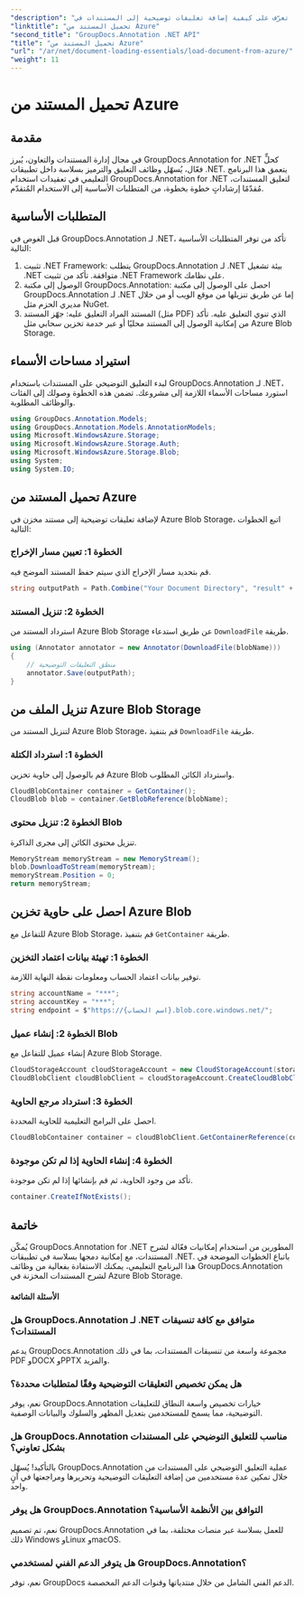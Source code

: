 ```yaml
---
"description": "تعرّف على كيفية إضافة تعليقات توضيحية إلى المستندات في .NET باستخدام GroupDocs.Annotation. دليل خطوة بخطوة للتكامل السلس مع Azure Blob Storage."
"linktitle": "تحميل المستند من Azure"
"second_title": "GroupDocs.Annotation .NET API"
"title": "تحميل المستند من Azure"
"url": "/ar/net/document-loading-essentials/load-document-from-azure/"
"weight": 11
---
```


# تحميل المستند من Azure

## مقدمة
في مجال إدارة المستندات والتعاون، يُبرز GroupDocs.Annotation for .NET كحلٍّ فعّال، يُسهّل وظائف التعليق والترميز بسلاسة داخل تطبيقات .NET. يتعمق هذا البرنامج التعليمي في تعقيدات استخدام GroupDocs.Annotation for .NET لتعليق المستندات، مُقدّمًا إرشاداتٍ خطوة بخطوة، من المتطلبات الأساسية إلى الاستخدام المُتقدّم.
## المتطلبات الأساسية
قبل الغوص في GroupDocs.Annotation لـ .NET، تأكد من توفر المتطلبات الأساسية التالية:
1. تثبيت .NET Framework: يتطلب GroupDocs.Annotation لـ .NET بيئة تشغيل .NET متوافقة. تأكد من تثبيت .NET Framework على نظامك.
2. الوصول إلى مكتبة GroupDocs.Annotation: احصل على الوصول إلى مكتبة GroupDocs.Annotation لـ .NET إما عن طريق تنزيلها من موقع الويب أو من خلال مديري الحزم مثل NuGet.
3. المستند المراد التعليق عليه: جهّز المستند (مثل PDF) الذي تنوي التعليق عليه. تأكد من إمكانية الوصول إلى المستند محليًا أو عبر خدمة تخزين سحابي مثل Azure Blob Storage.

## استيراد مساحات الأسماء
لبدء التعليق التوضيحي على المستندات باستخدام GroupDocs.Annotation لـ .NET، استورد مساحات الأسماء اللازمة إلى مشروعك. تضمن هذه الخطوة وصولك إلى الفئات والوظائف المطلوبة.
```csharp
using GroupDocs.Annotation.Models;
using GroupDocs.Annotation.Models.AnnotationModels;
using Microsoft.WindowsAzure.Storage;
using Microsoft.WindowsAzure.Storage.Auth;
using Microsoft.WindowsAzure.Storage.Blob;
using System;
using System.IO;
```

## تحميل المستند من Azure
لإضافة تعليقات توضيحية إلى مستند مخزن في Azure Blob Storage، اتبع الخطوات التالية:
### الخطوة 1: تعيين مسار الإخراج
قم بتحديد مسار الإخراج الذي سيتم حفظ المستند الموضح فيه.
```csharp
string outputPath = Path.Combine("Your Document Directory", "result" + Path.GetExtension("input.pdf"));
```
### الخطوة 2: تنزيل المستند
استرداد المستند من Azure Blob Storage عن طريق استدعاء `DownloadFile` طريقة.
```csharp
using (Annotator annotator = new Annotator(DownloadFile(blobName)))
{
    // منطق التعليقات التوضيحية
    annotator.Save(outputPath);
}
```
## تنزيل الملف من Azure Blob Storage
لتنزيل المستند من Azure Blob Storage، قم بتنفيذ `DownloadFile` طريقة.
### الخطوة 1: استرداد الكتلة
قم بالوصول إلى حاوية تخزين Azure Blob واسترداد الكائن المطلوب.
```csharp
CloudBlobContainer container = GetContainer();
CloudBlob blob = container.GetBlobReference(blobName);
```
### الخطوة 2: تنزيل محتوى Blob
تنزيل محتوى الكائن إلى مجرى الذاكرة.
```csharp
MemoryStream memoryStream = new MemoryStream();
blob.DownloadToStream(memoryStream);
memoryStream.Position = 0;
return memoryStream;
```
## احصل على حاوية تخزين Azure Blob
للتفاعل مع Azure Blob Storage، قم بتنفيذ `GetContainer` طريقة.
### الخطوة 1: تهيئة بيانات اعتماد التخزين
توفير بيانات اعتماد الحساب ومعلومات نقطة النهاية اللازمة.
```csharp
string accountName = "***";
string accountKey = "***";
string endpoint = $"https://{اسم الحساب}.blob.core.windows.net/";
```
### الخطوة 2: إنشاء عميل Blob
إنشاء عميل للتفاعل مع Azure Blob Storage.
```csharp
CloudStorageAccount cloudStorageAccount = new CloudStorageAccount(storageCredentials, new Uri(endpoint), null, null, null);
CloudBlobClient cloudBlobClient = cloudStorageAccount.CreateCloudBlobClient();
```
### الخطوة 3: استرداد مرجع الحاوية
احصل على البرامج التعليمية للحاوية المحددة.
```csharp
CloudBlobContainer container = cloudBlobClient.GetContainerReference(containerName);
```
### الخطوة 4: إنشاء الحاوية إذا لم تكن موجودة
تأكد من وجود الحاوية، ثم قم بإنشائها إذا لم تكن موجودة.
```csharp
container.CreateIfNotExists();
```

## خاتمة
يُمكّن GroupDocs.Annotation for .NET المطورين من استخدام إمكانيات فعّالة لشرح المستندات، مع إمكانية دمجها بسلاسة في تطبيقات .NET. باتباع الخطوات الموضحة في هذا البرنامج التعليمي، يمكنك الاستفادة بفعالية من وظائف GroupDocs.Annotation لشرح المستندات المخزنة في Azure Blob Storage.
#### الأسئلة الشائعة
### هل GroupDocs.Annotation لـ .NET متوافق مع كافة تنسيقات المستندات؟
يدعم GroupDocs.Annotation مجموعة واسعة من تنسيقات المستندات، بما في ذلك PDF وDOCX وPPTX والمزيد.
### هل يمكن تخصيص التعليقات التوضيحية وفقًا لمتطلبات محددة؟
نعم، يوفر GroupDocs.Annotation خيارات تخصيص واسعة النطاق للتعليقات التوضيحية، مما يسمح للمستخدمين بتعديل المظهر والسلوك والبيانات الوصفية.
### هل GroupDocs.Annotation مناسب للتعليق التوضيحي على المستندات بشكل تعاوني؟
بالتأكيد! يُسهّل GroupDocs.Annotation عملية التعليق التوضيحي على المستندات من خلال تمكين عدة مستخدمين من إضافة التعليقات التوضيحية وتحريرها ومراجعتها في آنٍ واحد.
### هل يوفر GroupDocs.Annotation التوافق بين الأنظمة الأساسية؟
نعم، تم تصميم GroupDocs.Annotation للعمل بسلاسة عبر منصات مختلفة، بما في ذلك Windows وLinux وmacOS.
### هل يتوفر الدعم الفني لمستخدمي GroupDocs.Annotation؟
نعم، توفر GroupDocs الدعم الفني الشامل من خلال منتدياتها وقنوات الدعم المخصصة.